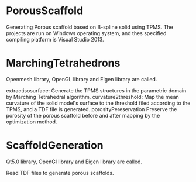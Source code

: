 # PorousScaffold
Generating Porous scaffold based on B-spline solid using TPMS.
The projects are run on Windows operating system, and thes specified compiling platform is Visual Studio 2013.

# MarchingTetrahedrons
Openmesh library, OpenGL library and Eigen library are called.

extractisosurface: 
Generate the TPMS structures in the parametric domain by Marching Tetrahedral algorithm.
curvature2threshold: 
Map the mean curvature of the solid model's surface to the threshold filed according to the TPMS, and a TDF file is generated.
porosityPereservation
Preserve the porosity of the porous scaffold before and after mapping by the optimization method.

# ScaffoldGeneration
Qt5.0 library, OpenGl library and Eigen library are called.

Read TDF files to generate porous scaffolds.
